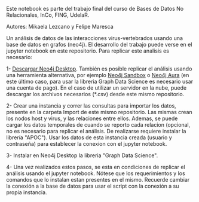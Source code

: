 Este notebook es parte del trabajo final del curso de Bases de Datos No Relacionales, InCo, FING, UdelaR.

Autores: Mikaela Lezcano y Felipe Maresca

Un análisis de datos de las interacciones virus-vertebrados usando una base de datos en grafos (neo4j). 
El desarrollo del trabajo puede verse en el jupyter notebook en este repositorio. Para replicar este analisis es necesario:

  1- [Descargar Neo4j Desktop](https://neo4j.com/deployment-center/#community). También es posible replicar el análisis usando una herramienta alternativa, por ejemplo [Neo4j         Sandbox](https://neo4j.com/sandbox/) o [Neo4j Aura](https://neo4j.com/product/graph-data-science/) (en este último caso, para usar la libreria Graph Data Science es necesario usar una cuenta de pago). En el caso de utilizar un servidor en la nube, puede descargar los archivos necesarios (*.csv) desde este mismo repositorio. 
  
  2- Crear una instancia y correr las consultas para importar los datos, presente en la carpeta Import de este mismo repositorio. Las mismas crean los nodos host y virus, 
     y las relaciones entre ellos. Ademas, se puede cargar los datos temporales de cuando se reporto cada relacion (opcional, no es necesario para replicar el análisis. De          realizarse requiere instalar la librería "APOC"). Usar 
     los datos de esta instancia creada (usuario y contraseña) para establecer la conexion con el jupyter notebook.

  3- Instalar en Neo4j Desktop la libreria "Graph Data Science".
  
  4- Una vez realizados estos pasos, se esta en condiciones de replicar el análisis usando el jupyter notebook. Nótese que los requerimientos y los comandos que 
    lo instalan estan presentes en el mismo. Recuerde cambiar la conexión a la base de datos para usar el script con la conexión a su propia instancia. 
